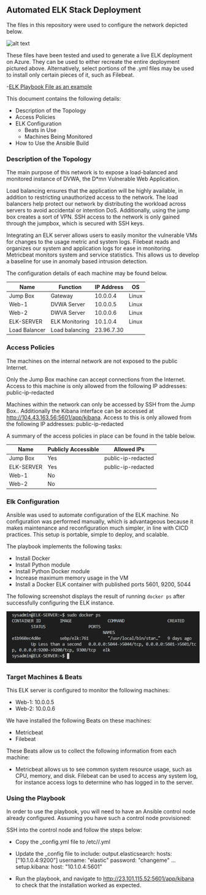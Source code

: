 ## Automated ELK Stack Deployment

The files in this repository were used to configure the network depicted below.

![alt text](https://github.com/edwards-je/InfoSecProjects/blob/main/Diagrams/Network.Map_CatFacts.with.ELK.png "Network Diagram")

These files have been tested and used to generate a live ELK deployment on Azure. They can be used to either recreate the entire deployment pictured above. Alternatively, select portions of the .yml files may be used to install only certain pieces of it, such as Filebeat.

  -[ELK Playbook File as an example](Ansible/ELK/install-elk.yml)

This document contains the following details:
- Description of the Topology
- Access Policies
- ELK Configuration
  - Beats in Use
  - Machines Being Monitored
- How to Use the Ansible Build


### Description of the Topology

The main purpose of this network is to expose a load-balanced and monitored instance of DVWA, the D*mn Vulnerable Web Application.

Load balancing ensures that the application will be highly available, in addition to restricting unauthorized access to the network. The load balancers help protect our network by distributing the workload across servers to avoid accidental or intention DoS. Additionally, using the jump box creates a sort of VPN. SSH access to the network is only gained through the jumpbox, which is secured with SSH keys.


Integrating an ELK server allows users to easily monitor the vulnerable VMs for changes to the usage metric and system logs. Filebeat reads and organizes our system and application logs for ease in monitoring. Metricbeat monitors system and service statistics. This allows us to develop a baseline for use in anomaly based intrusion detection.






The configuration details of each machine may be found below.


| Name           | Function       | IP Address | OS    |
|----------------|----------------|------------|-------|
| Jump Box       | Gateway        | 10.0.0.4   | Linux |
| Web-1          | DVWA Server    | 10.0.0.5   | Linux |
| Web-2          | DWVA Server    | 10.0.0.6   | Linux |
| ELK-SERVER     | ELK Monitoring | 10.1.0.4   | Linux |
| Load Balancer  | Load balancing | 23.96.7.30 |       |


### Access Policies

The machines on the internal network are not exposed to the public Internet. 

Only the Jump Box machine can accept connections from the Internet. Access to this machine is only allowed from the following IP addresses:
public-ip-redacted

Machines within the network can only be accessed by SSH from the Jump Box..
Additionally the Kibana interface can be accessed at http://104.43.163.56:5601/app/kibana. Access to this is only allowed from the following IP addresses:
public-ip-redacted


A summary of the access policies in place can be found in the table below.

| Name       | Publicly Accessible | Allowed IPs          |
|------------|---------------------|----------------------|
| Jump Box   | Yes                 | public-ip-redacted   |
| ELK-SERVER | Yes                 | public-ip-redacted   |
| Web-1      | No                  |                      |
| Web-2      | No                  |                      |


### Elk Configuration

Ansible was used to automate configuration of the ELK machine. No configuration was performed manually, which is advantageous because it makes maintenance and reconfiguration much simpler, in line with CICD practices. This setup is portable, simple to deploy, and scalable.



The playbook implements the following tasks:
-  Install Docker
-  Install Python module
-  Install Python Docker module
-  Increase maximum memory usage in the VM
-  Install a Docker ELK container with published ports 5601, 9200, 5044

The following screenshot displays the result of running `docker ps` after successfully configuring the ELK instance.

![docker ps pic](Images/docker_ps_output.png)

### Target Machines & Beats
This ELK server is configured to monitor the following machines:
- Web-1: 10.0.0.5
- Web-2: 10.0.0.6

We have installed the following Beats on these machines:
- Metricbeat
- Filebeat

These Beats allow us to collect the following information from each machine:
- Metricbeat allows us to see common system resource usage, such as CPU, memory, and disk. Filebeat can be used to access any system log, for instance access logs to determine who has logged in to the server.


### Using the Playbook
In order to use the playbook, you will need to have an Ansible control node already configured. Assuming you have such a control node provisioned: 

SSH into the control node and follow the steps below:
- Copy the <beat>_config.yml file to /etc/<beat>/<beat>.yml
- Update the <beat>_config file to include:
output.elasticsearch:
hosts: ["10.1.0.4:9200"]
username: "elastic"
password: "changeme"
...
setup.kibana:
host: "10.1.0.4:5601"


- Run the playbook, and navigate to http://23.101.115.52:5601/app/kibana to check that the installation worked as expected.


